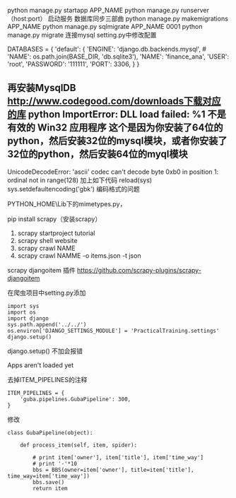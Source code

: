 python manage.py startapp APP_NAME
python manage.py runserver（host:port） 启动服务
数据库同步三部曲
python manage.py makemigrations APP_NAME
python manage.py sqlmigrate APP_NAME 0001
python manage.py migrate
连接mysql
setting.py中修改配置

DATABASES = {
		'default': {
		'ENGINE': 'django.db.backends.mysql',
        # 'NAME': os.path.join(BASE_DIR, 'db.sqlite3'),
        'NAME': 'finance_ana',
        'USER': 'root',
        'PASSWORD': '111111',
        'PORT': 3306,
    }
}

再安装MysqlDB
http://www.codegood.com/downloads下载对应的库
python ImportError: DLL load failed: %1 不是有效的 Win32 应用程序
这个是因为你安装了64位的python，然后安装32位的mysql模块，或者你安装了32位的python，然后安装64位的myql模块
-------
UnicodeDecodeError: 'ascii' codec can't decode byte 0xb0 in position 1: ordinal not in range(128)
加上如下代码
reload(sys)
sys.setdefaultencoding('gbk')
编码格式的问题

PYTHON_HOME\Lib下的mimetypes.py，

pip install scrapy（安装scrapy）

  1. scrapy startproject tutorial  
  2. scrapy shell website
  3. scrapy crawl NAME 
  4. scrapy crawl NAMME -o items.json -t json  

scrapy djangoitem 插件
https://github.com/scrapy-plugins/scrapy-djangoitem

在爬虫项目中setting.py添加

```
import sys
import os
import django
sys.path.append('../../')
os.environ['DJANGO_SETTINGS_MODULE'] = 'PracticalTraining.settings'
django.setup()

```
django.setup() 不加会报错

Apps aren't loaded yet

去掉ITEM_PIPELINES的注释

```
ITEM_PIPELINES = {
    'guba.pipelines.GubaPipeline': 300,
}
```

修改


```
class GubaPipeline(object):

	def process_item(self, item, spider):

        # print item['owner'], item['title'], item['time_way']
        # print '-'*10
        bbs = BBS(owner=item['owner'], title=item['title'], time_way=item['time_way'])
        bbs.save()
        return item
```